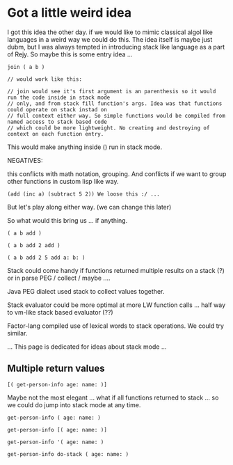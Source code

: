 # Got a little weird idea

I got this idea the other day. if we would like to mimic classical algol like languages in a weird way we could do this. The idea itself is maybe just dubm, but I was always tempted in introducing stack like language as a part of Rejy. So maybe this is some entry idea ...
   
    join ( a b )
    
    // would work like this: 
    
    // join would see it's first argument is an parenthesis so it would run the code inside in stack mode
    // only, and from stack fill function's args. Idea was that functions could operate on stack instad on
    // full context either way. So simple functions would be compiled from named access to stack based code
    // which could be more lightweight. No creating and destroying of context on each function entry.
    
This would make anything inside () run in stack mode. 

NEGATIVES:

this conflicts with math notation, grouping. And conflicts if we want to group other functions in custom lisp like way.

    (add (inc a) (subtract 5 2)) We loose this :/ ... 
    
But let's play along either way. (we can change this later)

So what would this bring us ... if anything.

    ( a b add )

    ( a b add 2 add )

    ( a b add 2 5 add a: b: )

Stack could come handy if functions returned multiple results on a stack (?) or in parse PEG / collect / maybe .... 

Java PEG dialect used stack to collect values together. 

Stack evaluator could be more optimal at more LW function calls ... half way to vm-like stack based evaluator (??)

Factor-lang compiled use of lexical words to stack operations. We could try similar.

... This page is dedicated for ideas about stack mode ...

## Multiple return values

    [( get-person-info age: name: )]
    
Maybe not the most elegant ... what if all functions returned to stack ... so we could do jump into stack mode at any time.

    get-person-info ( age: name: )
   
    get-person-info [( age: name: )]
    
    get-person-info '( age: name: )
    
    get-person-info do-stack ( age: name: )
    
    
   
